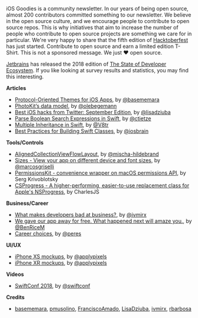 iOS Goodies is a community newsletter. In our years of being open source, almost 200 contributors committed something to our newsletter. We believe in the open source culture, and we encourage people to contribute to open source repos. This is why initiatives that aim to increase the number of people who contribute to open source projects are something we care for in particular. We're very happy to share that the fifth edition of [Hacktoberfest](https://hacktoberfest.digitalocean.com/) has just started. Contribute to open source and earn a limited edition T-Shirt. This is not a sponsored message. We just ❤️ open source.

[Jetbrains](https://twitter.com/jetbrains) has released the 2018 edition of [The State of Developer Ecosystem](https://www.jetbrains.com/research/devecosystem-2018/swift-objc/). If you like looking at survey results and statistics, you may find this interesting. 

**Articles**

* [Protocol-Oriented Themes for iOS Apps](http://basememara.com/protocol-oriented-themes-for-ios-apps/), by [@basememara](https://twitter.com/basememara)
* [PhotoKit’s data model](https://oleb.net/2018/photos-data-model), by [@olebegemann](https://twitter.com/olebegemann)
* [Best iOS hacks from Twitter: September Edition](https://flawlessapp.io/blog/best-ios-hacks-from-twitter-september-edition/), by [@lisadziuba](https://twitter.com/LisaDziuba)
* [Parse Boolean Search Expressions in Swift](http://christiantietze.de/posts/2018/09/search-string-parser/), by [@ctietze](https://twitter.com/ctietze)
* [Multiple Inheritance in Swift](http://www.vadimbulavin.com/multiple-inheritance-swift/), by [@V8tr](https://twitter.com/V8tr)
* [Best Practices for Building Swift Classes](https://www.appcoda.com/swift-class-best-practice/), by [@iosbrain](https://twitter.com/iosbrain)

**Tools/Controls**

* [AlignedCollectionViewFlowLayout](https://github.com/mischa-hildebrand/AlignedCollectionViewFlowLayout), by [@mischa-hildebrand](https://github.com/mischa-hildebrand)
* [Sizes - View your app on different device and font sizes](https://github.com/marcosgriselli/Sizes), by [@marcosgriselli](https://twitter.com/marcosgriselli)
* [PermissionsKit - convenience wrapper on macOS permissions API](https://github.com/MacPaw/PermissionsKit), by Serg Krivoblotsky
* [CSProgress - A higher-performing, easier-to-use replacement class for Apple's NSProgress](https://github.com/CharlesJS/CSProgress), by CharlesJS


**Business/Career**

* [What makes developers bad at business?](https://qotoqot.com/blog/blind-spots/), by [@ivmirx](https://twitter.com/ivmirx)
* [We gave our app away for free. What happened next will amaze you.](https://medium.com/@benricem/i-gave-my-app-away-for-free-what-happens-next-will-amaze-you-22f07bf1616f), by [@BenRiceM](https://twitter.com/BenRiceM)
* [Career choices](https://ruiper.es/2018/10/01/career-choices/), by [@peres](https://twitter.com/peres)

**UI/UX**

* [iPhone XS mockups](https://applypixels.com/template/iphone-xs/#sketch), by [@applypixels](https://twitter.com/applypixels)
* [iPhone XR mockups](https://applypixels.com/template/iphone-xr/#sketch), by [@applypixels](https://twitter.com/applypixels)

**Videos**

* [SwiftConf 2018](https://www.youtube.com/playlist?list=PLgUjQUYKwG_hkD2ZcfAs7bTZwbEtAnNFs), by [@swiftconf](https://twitter.com/swiftconf)

**Credits**

* [basememara](https://github.com/basememara), [pmusolino](https://github.com/pmusolino), [FranciscoAmado](https://github.com/FranciscoAmado), [LisaDziuba](https://github.com/LisaDziuba), [ivmirx](https://github.com/ivmirx), [rbarbosa](https://github.com/rbarbosa)
